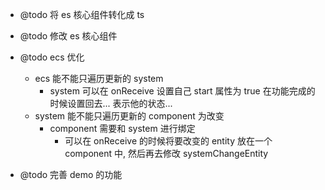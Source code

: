 -   @todo 将 es 核心组件转化成 ts

-   @todo 修改 es 核心组件

-   @todo ecs 优化
    -   ecs 能不能只遍历更新的 system
        -   system 可以在 onReceive 设置自己 start 属性为 true 在功能完成的时候设置回去... 表示他的状态...
    -   system 能不能只遍历更新的 component 为改变
        -   component 需要和 system 进行绑定
            -   可以在 onReceive 的时候将要改变的 entity 放在一个 component 中, 然后再去修改 systemChangeEntity

*   @todo 完善 demo 的功能

